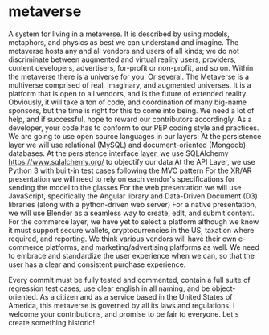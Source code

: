 # metaverse
A system for living in a metaverse. It is described by using models, metaphors, and physics as best we can understand and imagine. The metaverse hosts any and all vendors and users of all kinds; we do not discriminate between augmented and virtual reality users, providers, content developers, advertisers, for-profit or non-profit, and so on. Within the metaverse there is a universe for you. Or several. 
The Metaverse is a multiverse comprised of real, imaginary, and augmented universes. It is a platform that is open to all vendors, and is the future of extended reality. Obviously, it will take a ton of code, and coordination of many big-name sponsors, but the time is right for this to come into being.
We need a lot of help, and if successful, hope to reward our contributors accordingly. As a developer, your code has to conform to our PEP coding style and practices. We are going to use open source languages in our layers:
     At the persistence layer we will use relational (MySQL) and document-oriented (Mongodb) databases. 
     At the persistence interface layer, we use SQLAlchemy https://www.sqlalchemy.org/ to objectify our data
     At the API Layer, we use Python 3 with built-in test cases following the MVC pattern
     For the XR/AR presentation we will need to rely on each vendor's specifications for sending the model to the glasses
     For the web presentation we will use JavaScript, specifically the Angular library and Data-Driven Document (D3) libraries (along with a python-driven web server) 
     For a native presentation, we will use Blender as a seamless way to create, edit, and submit content. 
     For the commerce layer, we have yet to select a platform although we know it must support secure wallets, cryptocurrencies in the US, taxation where required, and reporting. We think various vendors will have their own e-commerce platforms, and marketing/advertising platforms as well. We need to embrace and standardize the user experience when we can, so that the user has a clear and consistent purchase experience. 

Every commit must be fully tested and commented, contain a full suite of regression test cases, use clear english in all naming, and be object-oriented.
As a citizen and as a service based in the United States of America, this metaverse is governed by all its laws and regulations. 
I welcome your contributions, and promise to be fair to everyone. Let's create something historic!
